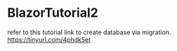 # BlazorTutorial2
refer to this tutorial link to create database via migration. https://tinyurl.com/4phdk5et
